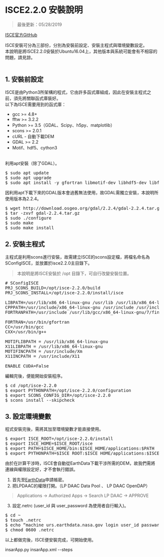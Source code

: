 # ISCE2.2.0 安裝說明

>最後更新：05/28/2019

[ISCE官方GitHub](https://github.com/isce-framework/isce2)

ISCE安裝可分為三部份，分別為安裝前設定、安裝主程式與環境變數設定。  
本說明是將ISCE2.2.0安裝於Ubuntu16.04上，其他版本與系統可能會有不相容的問題，請見諒。
<br><br>

## 1. 安裝前設定 
ISCE是由Python3所架構的程式，它由許多函式庫組成，因此在安裝主程式之前，須先將關聯函式庫裝好。  
以下為ISCE需要用到的函式庫：
* gcc >= 4.8+
* fftw >= 3.2.2
* Python >= 3.5（GDAL、Scipy、h5py、matplotlib）
* scons >= 2.0.1
* cURL - 自動下載DEM
* GDAL >= 2.2
* Motif、hdf5、cython3  

<br>利用apt安裝（除了GDAL）。
<pre>
$ sudo apt update
$ sudo apt upgrade
$ sudo apt install -y gfortran libmotif-dev libhdf5-dev libfftw3-dev scons python3 cython3 python3-scipy python3-matplotlib  python3-h5py python3-gdal python3-pip curl
</pre>  
因利用apt下載下來的GDAL版本會過舊無法使用，故GDAL需獨立安裝，本說明所使用版本為2.2.4。
<pre>
$ wget http://download.osgeo.org/gdal/2.2.4/gdal-2.2.4.tar.gz
$ tar -zxvf gdal-2.2.4.tar.gz
$ sudo ./configure
$ sudo make
$ sudo make install
</pre>

## 2. 安裝主程式
主程式是利用scons進行安裝，故需建立ISCE的scons設定檔，將檔名命名為SConfigISCE，並放置於isce2.2.0主目錄下。  
>本說明是將ISCE安裝於 /opt 目錄下，可自行改變安裝位置。
<pre>
# SConfigISCE
PRJ_SCONS_BUILD=/opt/isce-2.2.0/build
PRJ_SCONS_INSTALL=/opt/isce-2.2.0/install/isce

LIBPATH=/usr/lib/x86_64-linux-gnu /usr/lib /usr/lib/x86_64-linux-gnu/hdf5/serial
CPPPATH=/usr/include/x86_64-linux-gnu /usr/include /usr/include/python3.6m /usr/include/hdf5/serial /usr/include/gdal
FORTRANPATH=/usr/include /usr/lib/gcc/x86_64-linux-gnu/7/finclude

FORTRAN=/usr/bin/gfortran
CC=/usr/bin/gcc
CXX=/usr/bin/g++

MOTIFLIBPATH = /usr/lib/x86_64-linux-gnu
X11LIBPATH = /usr/lib/x86_64-linux-gnu
MOTIFINCPATH = /usr/include/Xm
X11INCPATH = /usr/include/X11

ENABLE_CUDA=False
</pre>  
編輯完後，便能開始安裝程序。
<pre>
$ cd /opt/isce-2.2.0
$ export PYTHONPATH=/opt/isce-2.2.0/configuration
$ export SCONS_CONFIG_DIR=/opt/isce-2.2.0
$ scons install --skipcheck
</pre>
## 3. 設定環境變數
程式安裝完後，需將其加至環境變數才能直接使用。
<pre>
$ export ISCE_ROOT=/opt/isce-2.2.0/install
$ export ISCE_HOME=$ISCE_ROOT/isce
$ export PATH=$ISCE_HOME/bin:$ISCE_HOME/applications:$PATH
$ export PYTHONPATH=$ISCE_ROOT:$ISCE_HOME/applications:$ISCE_HOME/component
</pre>  
由於在計算干涉時，ISCE會自動從EarthData下載干涉所需的DEM，故我們需將連線與權限設定好，才不會執行錯誤。
1. 首先至[EarthData](https://urs.earthdata.nasa.gov/)申請帳密。
2. 把LPDAAC的權限打開。（LP DAAC Data Pool 、 LP DAAC OpenDAP）  
>Applications -> Authorized Apps -> Search LP DAAC -> APPROVE
3. 設定.netrc (user_id 與 user_password 為使用者自行輸入)。
<pre>
$ cd ~
$ touch .netrc
$ echo “machine urs.earthdata.nasa.gov login user_id passward user_password” > .netrc
$ chmod 0600 .netrc
</pre>

以上都做完後，ISCE便安裝完成，可開始使用。


insarApp.py insarApp.xml --steps
